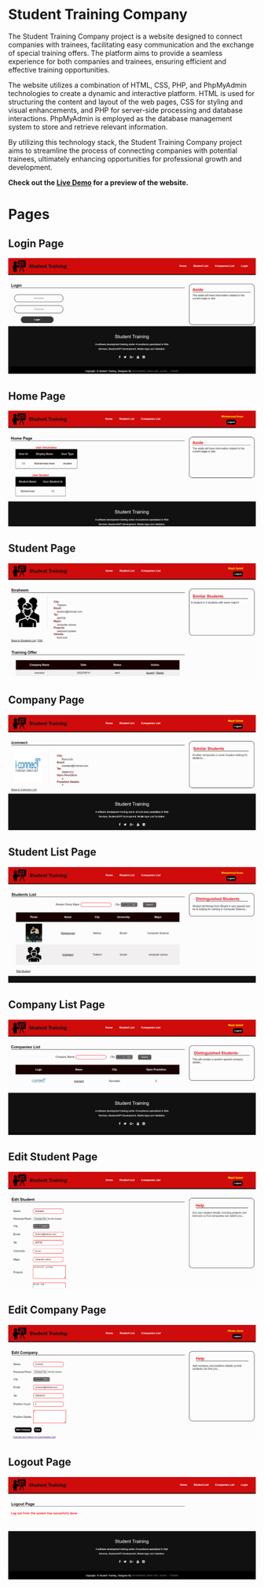 # Student Training Company
The Student Training Company project is a website designed to connect companies with trainees, facilitating easy communication and the exchange of special training offers. The platform aims to provide a seamless experience for both companies and trainees, ensuring efficient and effective training opportunities.

The website utilizes a combination of HTML, CSS, PHP, and PhpMyAdmin technologies to create a dynamic and interactive platform. HTML is used for structuring the content and layout of the web pages, CSS for styling and visual enhancements, and PHP for server-side processing and database interactions. PhpMyAdmin is employed as the database management system to store and retrieve relevant information.

By utilizing this technology stack, the Student Training Company project aims to streamline the process of connecting companies with potential trainees, ultimately enhancing opportunities for professional growth and development.

**Check out the [Live Demo](https://drive.google.com/drive/u/1/folders/1WfDALmeqS8Ka95nuYOADVjChYlHaqrQy) for a preview of the website.**


# Pages

## Login Page
![](https://github.com/mohAnan-CS/Student-Training-WEB/blob/master/images/ui/login-page.png)

## Home Page
![](https://github.com/mohAnan-CS/Student-Training-WEB/blob/master/images/ui/home-page.png)

## Student Page
![](https://github.com/mohAnan-CS/Student-Training-WEB/blob/master/images/ui/student-page.png)

## Company Page
![](https://github.com/mohAnan-CS/Student-Training-WEB/blob/master/images/ui/company-page.png)

## Student List Page
![](https://github.com/mohAnan-CS/Student-Training-WEB/blob/master/images/ui/student-list-page.png)

## Company List Page
![](https://github.com/mohAnan-CS/Student-Training-WEB/blob/master/images/ui/company-list-page.png)

## Edit Student Page
![](https://github.com/mohAnan-CS/Student-Training-WEB/blob/master/images/ui/edit-student-page.png)

## Edit Company Page
![](https://github.com/mohAnan-CS/Student-Training-WEB/blob/master/images/ui/edit-company-page.png)

## Logout Page
![](https://github.com/mohAnan-CS/Student-Training-WEB/blob/master/images/ui/logout-page.png)

